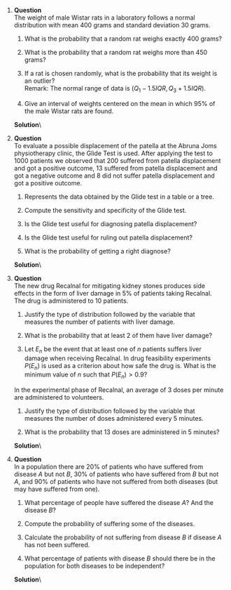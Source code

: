 1.  **Question**\
    The weight of male Wistar rats in a laboratory follows a normal
    distribution with mean 400 grams and standard deviation 30 grams.

    1.  What is the probability that a random rat weighs exactly 400
        grams?

    2.  What is the probability that a random rat weighs more than 450
        grams?

    3.  If a rat is chosen randomly, what is the probability that its
        weight is an outlier?\
        Remark: The normal range of data is $(Q_1-1.5 IQR, Q_3+1.5IQR)$.

    4.  Give an interval of weights centered on the mean in which 95% of
        the male Wistar rats are found.

    **Solution**\

2.  **Question**\
    To evaluate a possible displacement of the patella at the Abruna
    Joms physiotherapy clinic, the Glide Test is used. After applying
    the test to 1000 patients we observed that 200 suffered from patella
    displacement and got a positive outcome, 13 suffered from patella
    displacement and got a negative outcome and 8 did not suffer patella
    displacement and got a positive outcome.

    1.  Represents the data obtained by the Glide test in a table or a
        tree.

    2.  Compute the sensitivity and specificity of the Glide test.

    3.  Is the Glide test useful for diagnosing patella displacement?

    4.  Is the Glide test useful for ruling out patella displacement?

    5.  What is the probability of getting a right diagnose?

    **Solution**\

3.  **Question**\
    The new drug Recalnal for mitigating kidney stones produces side
    effects in the form of liver damage in 5% of patients taking
    Recalnal. The drug is administered to 10 patients.

    1.  Justify the type of distribution followed by the variable that
        measures the number of patients with liver damage.

    2.  What is the probability that at least 2 of them have liver
        damage?

    3.  Let $E_n$ be the event that at least one of $n$ patients suffers
        liver damage when receiving Recalnal. In drug feasibility
        experiments $P(E_n)$ is used as a criterion about how safe the
        drug is. What is the minimum value of $n$ such that
        $P(E_n)>0.9$?

    In the experimental phase of Recalnal, an average of 3 doses per
    minute are administered to volunteers.

    1.  Justify the type of distribution followed by the variable that
        measures the number of doses administered every 5 minutes.

    2.  What is the probability that 13 doses are administered in 5
        minutes?

    **Solution**\

4.  **Question**\
    In a population there are 20% of patients who have suffered from
    disease $A$ but not $B$, 30% of patients who have suffered from $B$
    but not $A$, and 90% of patients who have not suffered from both
    diseases (but may have suffered from one).

    1.  What percentage of people have suffered the disease $A$? And the
        disease $B$?

    2.  Compute the probability of suffering some of the diseases.

    3.  Calculate the probability of not suffering from disease $B$ if
        disease $A$ has not been suffered.

    4.  What percentage of patients with disease $B$ should there be in
        the population for both diseases to be independent?

    **Solution**\
